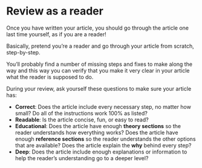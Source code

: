 # Review as a reader

Once you have written your article, you should go through the article one last time yourself, as if you are a reader!

Basically, pretend you’re a reader and go through your article from scratch, step-by-step.

You’ll probably find a number of missing steps and fixes to make along the way and this way you can verify that you make it very clear in your article what the reader is supposed to do.

During your review, ask yourself these questions to make sure your article has:

* **Correct**: Does the article include every necessary step, no matter how small? Do all of the instructions work 100% as listed?
* **Readable**: Is the article concise, fun, or easy to read?
* **Educational**: Does the article have enough **theory sections** so the reader understands how everything works? Does the article have enough **reference sections** so the reader understands the other options that are available? Does the article explain the **why** behind every step?
* **Deep**: Does the article include enough explanations or information to help the reader’s understanding go to a deeper level?

